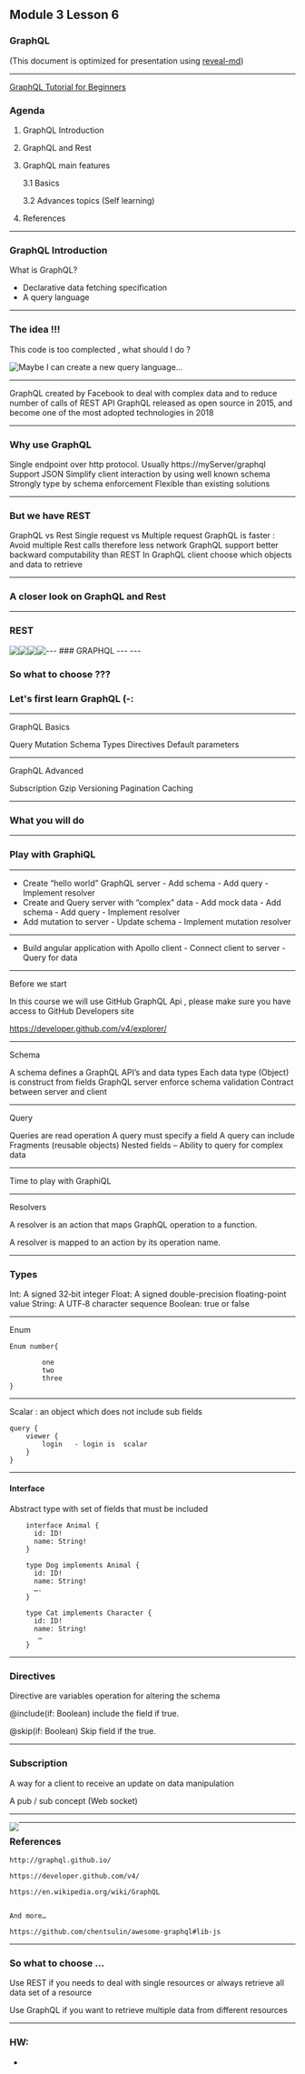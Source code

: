 ## Module 3 Lesson 6
### GraphQL
(This document is optimized for presentation using [reveal-md](https://github.com/webpro/reveal-md))

---
[GraphQL Tutorial for Beginners](https://www.youtube.com/watch?v=VjXb3PRL9WI)


### Agenda
1. GraphQL Introduction
2. GraphQL and Rest
3. GraphQL main features

    3.1 Basics

    3.2 Advances topics (Self learning)
4. References

---
### GraphQL Introduction
What is GraphQL?
* <!-- .element: class="fragment" --> Declarative data fetching specification

* <!-- .element: class="fragment" --> A query language

---
### The idea !!!
This code is too complected , what should I do ?

<div style="float: left">
    <img src="./assets/WhatToDo.jpg">
</div>

 <!-- .element: class="fragment" --> Maybe I can create a new query language…

---

 <!-- .element: class="fragment" --> GraphQL created by Facebook to deal with complex data and to reduce number of calls of REST API



 <!-- .element: class="fragment" --> GraphQL released as open source in 2015, and become one of the most adopted technologies in 2018

---
### Why use GraphQL

<!-- .element: class="fragment" --> Single endpoint over http protocol.  Usually  https://myServer/graphql

<!-- .element: class="fragment" --> Support JSON

<!-- .element: class="fragment" --> Simplify client interaction by using well known schema

<!-- .element: class="fragment" --> Strongly type by schema enforcement

<!-- .element: class="fragment" --> Flexible than existing solutions

---

### But we have REST

<!-- .element: class="fragment" -->  GraphQL vs Rest

<!-- .element: class="fragment" --> Single request vs Multiple request

<!-- .element: class="fragment" --> GraphQL is faster : Avoid multiple Rest calls therefore less network

<!-- .element: class="fragment" --> GraphQL support better backward computability than REST

<!-- .element: class="fragment" --> In GraphQL client choose which objects and data to retrieve


---
### A closer look on GraphQL and Rest

---
### REST
<div style="float: left">
    <img src="./assets/Messages REST.png">
</div>
---
### GRAPHQL
<div style="float: left">
    <img src="./assets/Messages GQL.png">
</div>
---
<div style="float: left">
    <img src="./assets/Messages REST.png">
</div>

<div style="float: left">
    <img src="./assets/Messages GQL.png">
</div>
---

### So what to choose ???
### Let's first learn GraphQL (-:
---

GraphQL Basics

   <!-- .element: class="fragment" -->  Query

   <!-- .element: class="fragment" -->  Mutation

   <!-- .element: class="fragment" -->  Schema

   <!-- .element: class="fragment" -->  Types

   <!-- .element: class="fragment" -->  Directives

   <!-- .element: class="fragment" -->   Default parameters


---
GraphQL Advanced


   <!-- .element: class="fragment" --> Subscription

   <!-- .element: class="fragment" --> Gzip

   <!-- .element: class="fragment" --> Versioning

   <!-- .element: class="fragment" --> Pagination

   <!-- .element: class="fragment" --> Caching

---
### What you will do
---
###   Play with GraphiQL
---
*   Create “hello world” GraphQL server
        -   Add schema
        -   Add query
        -   Implement resolver
*   Create and Query  server with “complex” data
        -   Add mock data
        -   Add schema
        -   Add query
        -   Implement resolver
*   Add mutation to server
        -   Update schema
        -   Implement mutation resolver
---
*   Build angular application with Apollo client
        -   Connect client to server
        -   Query for data
---


Before we start

In this course we will use GitHub GraphQL Api , please make sure you have access to GitHub Developers site

https://developer.github.com/v4/explorer/

---

Schema

 <!-- .element: class="fragment" --> A schema defines a GraphQL API’s and data types

 <!-- .element: class="fragment" --> Each data type (Object)  is construct from fields

 <!-- .element: class="fragment" --> GraphQL server enforce schema validation

 <!-- .element: class="fragment" --> Contract between server and client

---


Query

 <!-- .element: class="fragment" --> Queries are read operation

 <!-- .element: class="fragment" --> A query must specify a field

 <!-- .element: class="fragment" --> A query can include Fragments  (reusable objects)

 <!-- .element: class="fragment" --> Nested fields – Ability to query for complex data


---
 <!-- .element: class="fragment" --> Time to play with GraphiQL


---
Resolvers

A resolver is an action that maps GraphQL operation to a function.

A resolver is mapped to an action by its operation name.

---
### Types

<!-- .element: class="fragment" --> Int: A signed 32‐bit integer

<!-- .element: class="fragment" --> Float: A signed double-precision floating-point value

<!-- .element: class="fragment" --> String: A UTF‐8 character sequence

<!-- .element: class="fragment" --> Boolean: true or false

---
Enum

    Enum number{

            one
            two
            three
    }
---

Scalar : an object which does not include sub fields

    query {
        viewer {
            login   - login is  scalar
        }
    }

---
#### Interface

Abstract type with set of fields that must be included

        interface Animal {
          id: ID!
          name: String!
        }

        type Dog implements Animal {
          id: ID!
          name: String!
          ….
        }

        type Cat implements Character {
          id: ID!
          name: String!
           …
        }

---
### Directives

Directive are variables operation for altering the schema

@include(if: Boolean) include the field if true.

@skip(if: Boolean) Skip field if the true.


---
### Subscription

A way for a client to receive an update on data manipulation

A pub / sub concept (Web socket)

---
<div style="float: left">
    <img src="./assets/Subscription.png">
</div>


---
### References
    http://graphql.github.io/

    https://developer.github.com/v4/

    https://en.wikipedia.org/wiki/GraphQL


    And more…

    https://github.com/chentsulin/awesome-graphql#lib-js

---
### So what to choose ...

Use REST if you needs to deal with single resources or always retrieve all data set of a resource


Use GraphQL if you want to retrieve multiple data from different resources

----

### HW:
*